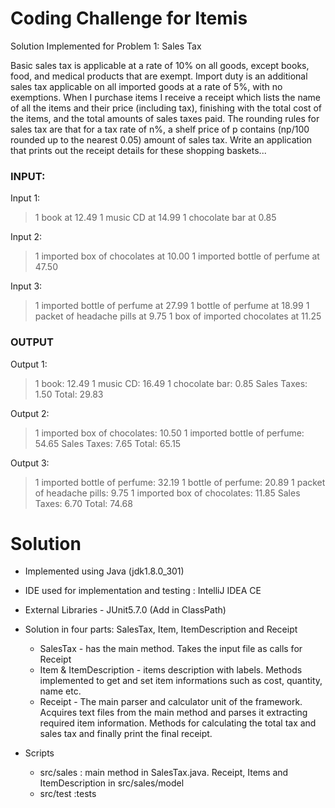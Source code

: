 # Coding Challenge for Itemis

Solution Implemented for Problem 1: Sales Tax

Basic sales tax is applicable at a rate of 10% on all goods, except books, food, and medical
products that are exempt. Import duty is an additional sales tax
applicable on all imported goods at a rate of 5%, with no exemptions. When I purchase items
I receive a receipt which lists the name of all the items and their price (including tax),
finishing with the total cost of the items,
and the total amounts of sales taxes paid. The rounding rules for sales tax are that for a tax
rate of n%, a shelf price of p contains (np/100 rounded up to the nearest 0.05) amount of
sales tax.
Write an application that prints out the receipt details for these shopping baskets...

### INPUT:
Input 1:
> 1 book at 12.49
> 1 music CD at 14.99
> 1 chocolate bar at 0.85

Input 2:
> 1 imported box of chocolates at 10.00
> 1 imported bottle of perfume at 47.50

Input 3:
> 1 imported bottle of perfume at 27.99
> 1 bottle of perfume at 18.99
> 1 packet of headache pills at 9.75
> 1 box of imported chocolates at 11.25

### OUTPUT
Output 1:
> 1 book: 12.49
> 1 music CD: 16.49
> 1 chocolate bar: 0.85
> Sales Taxes: 1.50
> Total: 29.83

Output 2:
> 1 imported box of chocolates: 10.50
> 1 imported bottle of perfume: 54.65
> Sales Taxes: 7.65
> Total: 65.15

Output 3:
> 1 imported bottle of perfume: 32.19
> 1 bottle of perfume: 20.89
> 1 packet of headache pills: 9.75
> 1 imported box of chocolates: 11.85
> Sales Taxes: 6.70
> Total: 74.68



# Solution

- Implemented using Java (jdk1.8.0_301)
- IDE used for implementation and testing : IntelliJ IDEA CE
- External Libraries - JUnit5.7.0 (Add in ClassPath)
- Solution in four parts: SalesTax, Item, ItemDescription and Receipt

    - SalesTax - has the main method. Takes the input file as calls for Receipt
    - Item & ItemDescription - items description with labels. Methods implemented to get and set item informations such as cost, quantity, name etc.
    - Receipt - The main parser and calculator unit of the framework. Acquires text files from the main method and parses it extracting required item information.
                Methods for calculating the total tax and sales tax and finally print the final receipt.     
- Scripts 
    - src/sales : main method in SalesTax.java. Receipt, Items and ItemDescription in src/sales/model
    - src/test  :tests
